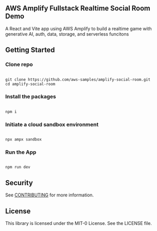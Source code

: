 ## AWS Amplify Fullstack Realtime Social Room Demo

A React and Vite app using AWS Amplify to build a realtime game with generative AI, auth, data, storage, and serverless funcitons

## Getting Started
### Clone repo

```

git clone https://github.com/aws-samples/amplify-social-room.git
cd amplify-social-room

```

### Install the packages

```

npm i

```

### Initiate a cloud sandbox environment

```

npx ampx sandbox

```

### Run the App

```

npm run dev

```



## Security

See [CONTRIBUTING](CONTRIBUTING.md#security-issue-notifications) for more information.

## License

This library is licensed under the MIT-0 License. See the LICENSE file.

